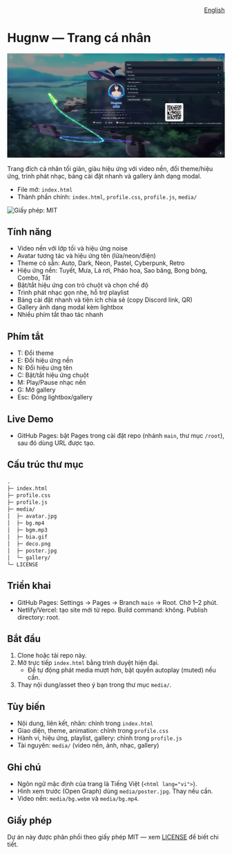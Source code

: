 <p align="right">
  <a href="README.md">English</a>
</p>

# Hugnw — Trang cá nhân

![Xem nhanh](media/poster.jpg)

Trang đích cá nhân tối giản, giàu hiệu ứng với video nền, đổi theme/hiệu ứng, trình phát nhạc, bảng cài đặt nhanh và gallery ảnh dạng modal.

- File mở: `index.html`
- Thành phần chính: `index.html`, `profile.css`, `profile.js`, `media/`

<!-- Badges -->
![Giấy phép: MIT](https://img.shields.io/badge/License-MIT-green.svg)

## Tính năng
- Video nền với lớp tối và hiệu ứng noise
- Avatar tương tác và hiệu ứng tên (lửa/neon/điện)
- Theme có sẵn: Auto, Dark, Neon, Pastel, Cyberpunk, Retro
- Hiệu ứng nền: Tuyết, Mưa, Lá rơi, Pháo hoa, Sao băng, Bong bóng, Combo, Tắt
- Bật/tắt hiệu ứng con trỏ chuột và chọn chế độ
- Trình phát nhạc gọn nhẹ, hỗ trợ playlist
- Bảng cài đặt nhanh và tiện ích chia sẻ (copy Discord link, QR)
- Gallery ảnh dạng modal kèm lightbox
- Nhiều phím tắt thao tác nhanh

## Phím tắt
- T: Đổi theme
- E: Đổi hiệu ứng nền
- N: Đổi hiệu ứng tên
- C: Bật/tắt hiệu ứng chuột
- M: Play/Pause nhạc nền
- G: Mở gallery
- Esc: Đóng lightbox/gallery

## Live Demo
- GitHub Pages: bật Pages trong cài đặt repo (nhánh `main`, thư mục `/root`), sau đó dùng URL được tạo.

## Cấu trúc thư mục
```
.
├─ index.html
├─ profile.css
├─ profile.js
├─ media/
│  ├─ avatar.jpg
│  ├─ bg.mp4
│  ├─ bgm.mp3
│  ├─ bia.gif
│  ├─ deco.png
│  ├─ poster.jpg
│  └─ gallery/
└─ LICENSE
```

## Triển khai
- GitHub Pages: Settings → Pages → Branch `main` → Root. Chờ 1–2 phút.
- Netlify/Vercel: tạo site mới từ repo. Build command: không. Publish directory: root.

## Bắt đầu
1. Clone hoặc tải repo này.
2. Mở trực tiếp `index.html` bằng trình duyệt hiện đại.
   - Để tự động phát media mượt hơn, bật quyền autoplay (muted) nếu cần.
3. Thay nội dung/asset theo ý bạn trong thư mục `media/`.

## Tùy biến
- Nội dung, liên kết, nhãn: chỉnh trong `index.html`
- Giao diện, theme, animation: chỉnh trong `profile.css`
- Hành vi, hiệu ứng, playlist, gallery: chỉnh trong `profile.js`
- Tài nguyên: `media/` (video nền, ảnh, nhạc, gallery)

## Ghi chú
- Ngôn ngữ mặc định của trang là Tiếng Việt (`<html lang="vi">`).
- Hình xem trước (Open Graph) dùng `media/poster.jpg`. Thay nếu cần.
- Video nền: `media/bg.webm` và `media/bg.mp4`.

## Giấy phép
Dự án này được phân phối theo giấy phép MIT — xem [LICENSE](LICENSE) để biết chi tiết.
